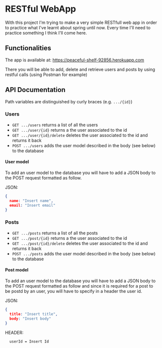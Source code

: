 # RESTful WebApp 

With this project I'm trying to make a very simple RESTfull web app in order to practice what I've learnt about spring until now. Every time I'll need to practice something I think I'll come here.

## Functionalities

The app is available at: https://peaceful-shelf-92856.herokuapp.com

There you will be able to add, delete and retrieve users and posts by using restful calls (using Postman for example)

## API Documentation

Path variables are distinguished by curly braces (e.g. `.../{id}`)

### Users

* `GET .../users` returns a list of all the users
* `GET .../user/{id}` returns a the user associated to the id
* `GET .../user/{id}/delete` deletes the user associated to the id and returns it back
* `POST .../users` adds the user model described in the body (see below) to the database

#### User model

To add an user model to the database you will have to add a JSON body to the POST request formatted as follow.

JSON:
```JSON
{
  name: "Insert name",
  email: "Insert email"
}
```
### Posts

* `GET .../posts` returns a list of all the posts
* `GET .../post/{id}` returns a the user associated to the id
* `GET .../post/{id}/delete` deletes the user associated to the id and returns it back
* `POST .../posts` adds the user model described in the body (see below) to the database

#### Post model

To add an user model to the database you will have to add a JSON body to the POST request formatted as follow and since it is required for a post to be postd by an user, you will have to specify in a header the user id.

JSON:
```JSON
{
  title: "Insert title",
  body: "Insert body"
}
```

HEADER:
```HEADER
  userId = Insert Id
```



